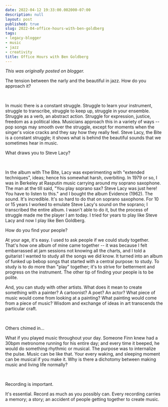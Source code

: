 ```yaml
---
date: 2022-04-12 19:33:00.002000-07:00
description: null
layout: post
published: true
slug: 2022-04-office-hours-with-ben-goldberg
tags:
- legacy-blogger
- music
- jazz
- creativity
title: Office Hours with Ben Goldberg
---
```



*This was originally posted on blogger.*

The tension between the narly and the beautiful in
jazz. How do you approach it?

 

In music there is a
constant struggle. Struggle to learn your instrument, struggle to transcribe,
struggle to keep up, struggle in your ensemble. Struggle as a verb, an abstract
action. Struggle for expression, justice, freedom as a political idea. Musicians
approach this in a variety of ways -- pop songs may smooth over the struggle,
except for moments when the singer's voice cracks and they say how they really
feel. Steve Lacy, the Bite is a constant struggle; it shows what is behind the
beautiful sounds that we sometimes hear in music.

What draws you to Steve Lacy?

 

In the album with
The Bite, Lacy was experimenting with "extended techniques", ideas;
hence his somewhat harsh, overbiting. In 1979 or so, I was in Berkeley at
Rasputin music carrying around my soprano saxophone. The man at the till said,
"You play soprano sax? Steve Lacy was just here! You have to listen to
this." and I bought the album Evidence (1962). The sound. It's incredible.
It's so hard to do that on soprano saxophone. For 10 or 15 years I worked to
emulate Steve Lacy's sound on the soprano; I transcribed the entire album. I
wasn't able to do it, but the process of struggle made me the player I am
today. I tried for years to play like Steve Lacy and now I play like Ben
Goldberg.

How do you find your people?

At your age, it's
easy. I used to ask people if we could study together. That's how one album of
mine came together -- it was because I felt embarrassed at jam sessions not
knowing all the charts, and I told a guitarist I wanted to study all the songs
we did know. It turned into an album of funked up bebop songs that started with
a central purpose: to study. To study is to do more than "play"
together; it's to strive for betterment and progress on the instrument. The
other tip of finding your people is to be polite.

And, you can study
with other artists. What does it mean to create something with a painter? A
cartoonist? A poet? An actor? What piece of music would come from looking at a
painting? What painting would come from a piece of music? Wisdom and exchange
of ideas in art transcends the particular craft.

 

Others chimed in…

What if you played
music throughout your day. Someone Finn knew had a 30bpm metronome running for
his entire day; and every time it beeped, he would do something rhythmic or
musical. The purpose was to internalize the pulse. Music can be like that. Your
every waking, and sleeping moment can be musical if you make it. Why is there a
dichotomy between making music and living life normally?

 

Recording is important.

It's essential.
Record as much as you possibly can. Every recording carries a memory; a story;
an accident of people getting together to create music.

